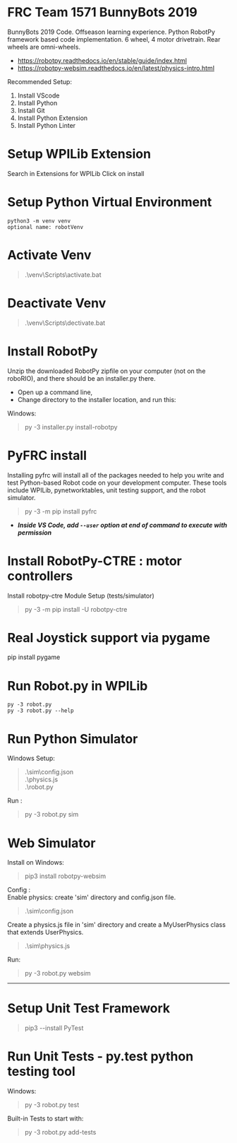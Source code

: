 # FRC Team 1571 BunnyBots 2019
 BunnyBots 2019 Code. Offseason learning experience. Python RobotPy framework based code implementation. 6 wheel, 4 motor drivetrain. Rear wheels are omni-wheels.

- https://robotpy.readthedocs.io/en/stable/guide/index.html 
- https://robotpy-websim.readthedocs.io/en/latest/physics-intro.html

Recommended  Setup:  
1. Install VScode  
2. Install Python  
3. Install Git  
4. Install Python Extension  
5. Install Python Linter  

# Setup WPILib Extension
Search in Extensions for WPILib
Click on install

# Setup Python Virtual Environment
    python3 -m venv venv  
    optional name: robotVenv

# Activate Venv
> .\venv\Scripts\activate.bat

# Deactivate Venv
> .\venv\Scripts\dectivate.bat

# Install RobotPy
Unzip the downloaded RobotPy zipfile on your computer (not on the roboRIO), and there should be an installer.py there. 
- Open up a command line, 
- Change directory to the installer location, and run this:  

Windows:  
> py -3 installer.py install-robotpy


# PyFRC install
Installing pyfrc will install all of the packages needed to help you write and test Python-based Robot code on your development computer. These tools include WPILib, pynetworktables, unit testing support, and the robot simulator.
> py -3 -m pip install pyfrc
* ***Inside VS Code, add `--user` option at end of command to execute with permission***

# Install RobotPy-CTRE : motor controllers
Install robotpy-ctre Module
Setup (tests/simulator)  
> py -3 -m pip install -U robotpy-ctre  


# Real Joystick support via pygame
pip install pygame

# Run Robot.py in WPILib
    py -3 robot.py
    py -3 robot.py --help


# Run Python Simulator
Windows Setup:
> .\sim\config.json  
> .\physics.js   
> .\robot.py   

Run :
> py -3 robot.py sim

# Web Simulator
Install on Windows: 
> pip3 install robotpy-websim  

Config :  
Enable physics: create 'sim' directory and config.json file.  
 > .\sim\config.json 

 Create a physics.js file in 'sim' directory and create a MyUserPhysics class that extends UserPhysics. 
 > .\sim\physics.js 

Run:   
> py -3 robot.py websim


-----
# Setup Unit Test Framework
> pip3 --install PyTest

# Run Unit Tests - py.test python testing tool
Windows:  
> py -3 robot.py test

Built-in Tests to start with:
> py -3 robot.py add-tests

